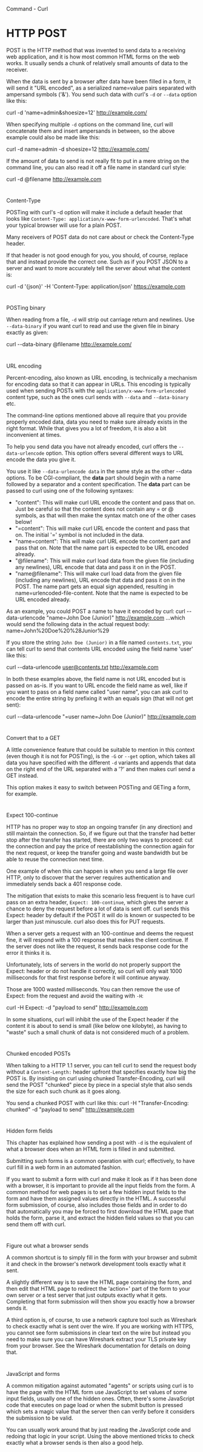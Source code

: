 Command - Curl

# HTTP POST

POST is the HTTP method that was invented to send data to a receiving web application, and it is how most common HTML forms on the web works. It usually sends a chunk of relatively small amounts of data to the receiver.

When the data is sent by a browser after data have been filled in a form, it will send it "URL encoded", as a serialized name=value pairs separated with ampersand symbols ('&'). You send such data with curl's `-d` or `--data` option like this:

curl -d 'name=admin&shoesize=12' http://example.com/

When specifying multiple `-d` options on the command line, curl will concatenate them and insert ampersands in between, so the above example could also be made like this:

curl -d name=admin -d shoesize=12 http://example.com/

If the amount of data to send is not really fit to put in a mere string on the command line, you can also read it off a file name in standard curl style:

curl -d @filename http://example.com

#

Content-Type

POSTing with curl's -d option will make it include a default header that looks like `Content-Type: application/x-www-form-urlencoded`. That's what your typical browser will use for a plain POST.

Many receivers of POST data do not care about or check the Content-Type header.

If that header is not good enough for you, you should, of course, replace that and instead provide the correct one. Such as if you POST JSON to a server and want to more accurately tell the server about what the content is:

curl -d '{json}' -H 'Content-Type: application/json' https://example.com

#

POSTing binary

When reading from a file, `-d` will strip out carriage return and newlines. Use `--data-binary` if you want curl to read and use the given file in binary exactly as given:

curl --data-binary @filename http://example.com/

#

URL encoding

Percent-encoding, also known as URL encoding, is technically a mechanism for encoding data so that it can appear in URLs. This encoding is typically used when sending POSTs with the `application/x-www-form-urlencoded` content type, such as the ones curl sends with `--data` and `--data-binary` etc.

The command-line options mentioned above all require that you provide properly encoded data, data you need to make sure already exists in the right format. While that gives you a lot of freedom, it is also a bit inconvenient at times.

To help you send data you have not already encoded, curl offers the `--data-urlencode` option. This option offers several different ways to URL encode the data you give it.

You use it like `--data-urlencode data` in the same style as the other --data options. To be CGI-compliant, the **data** part should begin with a name followed by a separator and a content specification. The **data** part can be passed to curl using one of the following syntaxes:

- "content": This will make curl URL encode the content and pass that on. Just be careful so that the content does not contain any = or @ symbols, as that will then make the syntax match one of the other cases below!
- "=content": This will make curl URL encode the content and pass that on. The initial '=' symbol is not included in the data.
- "name=content": This will make curl URL encode the content part and pass that on. Note that the name part is expected to be URL encoded already.
- "@filename": This will make curl load data from the given file (including any newlines), URL encode that data and pass it on in the POST.
- "name@filename": This will make curl load data from the given file (including any newlines), URL encode that data and pass it on in the POST. The name part gets an equal sign appended, resulting in name=urlencoded-file-content. Note that the name is expected to be URL encoded already.

As an example, you could POST a name to have it encoded by curl:
curl --data-urlencode "name=John Doe (Junior)" http://example.com
…which would send the following data in the actual request body:
name=John%20Doe%20%28Junior%29

If you store the string `John Doe (Junior)` in a file named `contents.txt`, you can tell curl to send that contents URL encoded using the field name 'user' like this:

curl --data-urlencode user@contents.txt http://example.com

In both these examples above, the field name is not URL encoded but is passed on as-is. If you want to URL encode the field name as well, like if you want to pass on a field name called "user name", you can ask curl to encode the entire string by prefixing it with an equals sign (that will not get sent):

curl --data-urlencode "=user name=John Doe (Junior)" http://example.com

#

Convert that to a GET

A little convenience feature that could be suitable to mention in this context (even though it is not for POSTing), is the `-G` or `--get` option, which takes all data you have specified with the different `-d` variants and appends that data on the right end of the URL separated with a '?' and then makes curl send a GET instead.

This option makes it easy to switch between POSTing and GETing a form, for example.

#

Expect 100-continue

HTTP has no proper way to stop an ongoing transfer (in any direction) and still maintain the connection. So, if we figure out that the transfer had better stop after the transfer has started, there are only two ways to proceed: cut the connection and pay the price of reestablishing the connection again for the next request, or keep the transfer going and waste bandwidth but be able to reuse the connection next time.

One example of when this can happen is when you send a large file over HTTP, only to discover that the server requires authentication and immediately sends back a 401 response code.

The mitigation that exists to make this scenario less frequent is to have curl pass on an extra header, `Expect: 100-continue`, which gives the server a chance to deny the request before a lot of data is sent off. curl sends this Expect: header by default if the POST it will do is known or suspected to be larger than just minuscule. curl also does this for PUT requests.

When a server gets a request with an 100-continue and deems the request fine, it will respond with a 100 response that makes the client continue. If the server does not like the request, it sends back response code for the error it thinks it is.

Unfortunately, lots of servers in the world do not properly support the Expect: header or do not handle it correctly, so curl will only wait 1000 milliseconds for that first response before it will continue anyway.

Those are 1000 wasted milliseconds. You can then remove the use of Expect: from the request and avoid the waiting with `-H`:

curl -H Expect: -d "payload to send" http://example.com

In some situations, curl will inhibit the use of the Expect header if the content it is about to send is small (like below one kilobyte), as having to "waste" such a small chunk of data is not considered much of a problem.

#

Chunked encoded POSTs

When talking to a HTTP 1.1 server, you can tell curl to send the request body without a `Content-Length:` header upfront that specifies exactly how big the POST is. By insisting on curl using chunked Transfer-Encoding, curl will send the POST "chunked" piece by piece in a special style that also sends the size for each such chunk as it goes along.

You send a chunked POST with curl like this:
curl -H "Transfer-Encoding: chunked" -d "payload to send" http://example.com

#

Hidden form fields

This chapter has explained how sending a post with `-d` is the equivalent of what a browser does when an HTML form is filled in and submitted.

Submitting such forms is a common operation with curl; effectively, to have curl fill in a web form in an automated fashion.

If you want to submit a form with curl and make it look as if it has been done with a browser, it is important to provide all the input fields from the form. A common method for web pages is to set a few hidden input fields to the form and have them assigned values directly in the HTML. A successful form submission, of course, also includes those fields and in order to do that automatically you may be forced to first download the HTML page that holds the form, parse it, and extract the hidden field values so that you can send them off with curl.

#

Figure out what a browser sends

A common shortcut is to simply fill in the form with your browser and submit it and check in the browser's network development tools exactly what it sent.

A slightly different way is to save the HTML page containing the form, and then edit that HTML page to redirect the 'action=' part of the form to your own server or a test server that just outputs exactly what it gets. Completing that form submission will then show you exactly how a browser sends it.

A third option is, of course, to use a network capture tool such as Wireshark to check exactly what is sent over the wire. If you are working with HTTPS, you cannot see form submissions in clear text on the wire but instead you need to make sure you can have Wireshark extract your TLS private key from your browser. See the Wireshark documentation for details on doing that.

#

JavaScript and forms

A common mitigation against automated "agents" or scripts using curl is to have the page with the HTML form use JavaScript to set values of some input fields, usually one of the hidden ones. Often, there's some JavaScript code that executes on page load or when the submit button is pressed which sets a magic value that the server then can verify before it considers the submission to be valid.

You can usually work around that by just reading the JavaScript code and redoing that logic in your script. Using the above mentioned tricks to check exactly what a browser sends is then also a good help.